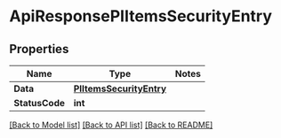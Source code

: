 # ApiResponsePIItemsSecurityEntry

## Properties
Name | Type | Notes
------------ | ------------- | -------------
**Data** | **[**PIItemsSecurityEntry**](../Model/PIItemsSecurityEntry.md)**
**StatusCode** | **int**

[[Back to Model list]](../../README.md#documentation-for-models) [[Back to API list]](../../README.md#documentation-for-api-endpoints) [[Back to README]](../../README.md)

